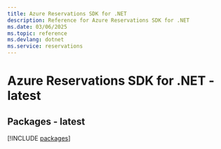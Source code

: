```yaml
---
title: Azure Reservations SDK for .NET
description: Reference for Azure Reservations SDK for .NET
ms.date: 03/06/2025
ms.topic: reference
ms.devlang: dotnet
ms.service: reservations
---
```

# Azure Reservations SDK for .NET - latest
## Packages - latest
[!INCLUDE [packages](reservations-index.md)]